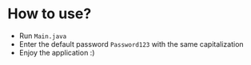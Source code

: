 <h1>How to use?</h1>
<ul>
  <li>Run <code>Main.java</code></li>
  <li>Enter the default password <code>Password123</code> with the same capitalization</li>
  <li>Enjoy the application :)</li>
</ul>
